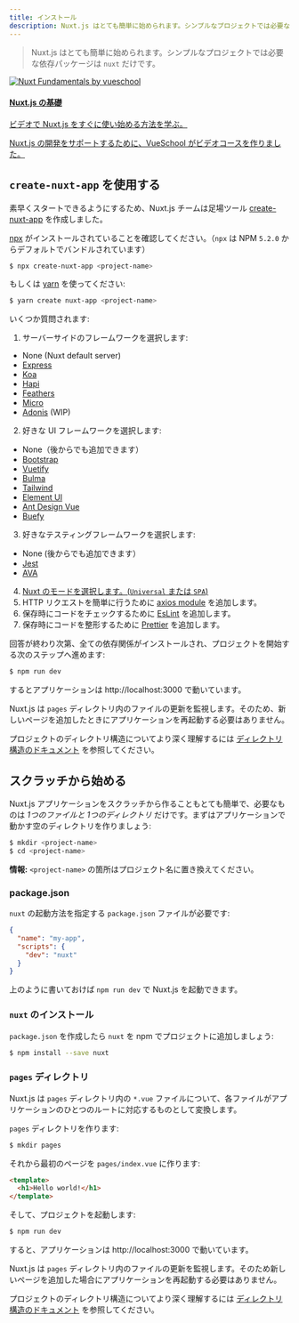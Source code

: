 ```yaml
---
title: インストール
description: Nuxt.js はとても簡単に始められます。シンプルなプロジェクトでは必要な依存パッケージは `nuxt` だけです。
---
```


> Nuxt.js はとても簡単に始められます。シンプルなプロジェクトでは必要な依存パッケージは `nuxt` だけです。

<div>
  <a href="https://vueschool.io/courses/nuxtjs-fundamentals/?friend=nuxt" target="_blank" class="Promote">
    <img src="/nuxt-fundamentals.png" srcset="/nuxt-fundamentals-2x.png 2x" alt="Nuxt Fundamentals by vueschool"/>
    <div class="Promote__Content">
      <h4 class="Promote__Content__Title">Nuxt.js の基礎</h4>
      <p class="Promote__Content__Description">ビデオで Nuxt.js をすぐに使い始める方法を学ぶ。</p>
      <p class="Promote__Content__Signature">Nuxt.js の開発をサポートするために、VueSchool がビデオコースを作りました。</p>
    </div>
  </a>
</div>

## `create-nuxt-app` を使用する

素早くスタートできるようにするため、Nuxt.js チームは足場ツール  [create-nuxt-app](https://github.com/nuxt/create-nuxt-app) を作成しました。

[npx](https://www.npmjs.com/package/npx) がインストールされていることを確認してください。（`npx` は NPM `5.2.0` からデフォルトでバンドルされています）

```bash
$ npx create-nuxt-app <project-name>
```

もしくは [yarn](https://yarnpkg.com/ja/) を使ってください:

```bash
$ yarn create nuxt-app <project-name>
```

いくつか質問されます:

1. サーバーサイドのフレームワークを選択します:
  - None (Nuxt default server)
  - [Express](https://github.com/expressjs/express)
  - [Koa](https://github.com/koajs/koa)
  - [Hapi](https://github.com/hapijs/hapi)
  - [Feathers](https://github.com/feathersjs/feathers)
  - [Micro](https://github.com/zeit/micro)
  - [Adonis](https://github.com/adonisjs/adonis-framework) (WIP)
2. 好きな UI フレームワークを選択します:
  - None（後からでも追加できます）
  - [Bootstrap](https://github.com/bootstrap-vue/bootstrap-vue)
  - [Vuetify](https://github.com/vuetifyjs/vuetify)
  - [Bulma](https://github.com/jgthms/bulma)
  - [Tailwind](https://github.com/tailwindcss/tailwindcss)
  - [Element UI](https://github.com/ElemeFE/element)
  - [Ant Design Vue](https://github.com/vueComponent/ant-design-vue)
  - [Buefy](https://buefy.github.io)
3. 好きなテスティングフレームワークを選択します:
  - None (後からでも追加できます）
  - [Jest](https://github.com/facebook/jest)
  - [AVA](https://github.com/avajs/ava)
4. [Nuxt のモードを選択します。(`Universal` または `SPA`)](https://ja.nuxtjs.org/guide#%E3%82%B7%E3%83%B3%E3%82%B0%E3%83%AB%E3%83%9A%E3%83%BC%E3%82%B8%E3%82%A2%E3%83%97%E3%83%AA%E3%82%B1%E3%83%BC%E3%82%B7%E3%83%A7%E3%83%B3-spa-)
5. HTTP リクエストを簡単に行うために [axios module](https://github.com/nuxt-community/axios-module) を追加します。
6. 保存時にコードをチェックするために [EsLint](https://eslint.org/) を追加します。
7. 保存時にコードを整形するために [Prettier](https://prettier.io/) を追加します。

回答が終わり次第、全ての依存関係がインストールされ、プロジェクトを開始する次のステップへ進めます:

```bash
$ npm run dev
```

するとアプリケーションは http://localhost:3000 で動いています。

<div class="Alert">

Nuxt.js は `pages` ディレクトリ内のファイルの更新を監視します。そのため、新しいページを追加したときにアプリケーションを再起動する必要はありません。

</div>

プロジェクトのディレクトリ構造についてより深く理解するには [ディレクトリ構造のドキュメント](/guide/directory-structure) を参照してください。

## スクラッチから始める

Nuxt.js アプリケーションをスクラッチから作ることもとても簡単で、必要なものは *1つのファイルと 1つのディレクトリ* だけです。まずはアプリケーションで動かす空のディレクトリを作りましょう:

```bash
$ mkdir <project-name>
$ cd <project-name>
```

<div class="Alert Alert--nuxt-green">

<b>情報:</b> `<project-name>` の箇所はプロジェクト名に置き換えてください。

</div>

### package.json

`nuxt` の起動方法を指定する `package.json` ファイルが必要です:

```json
{
  "name": "my-app",
  "scripts": {
    "dev": "nuxt"
  }
}
```

上のように書いておけば `npm run dev` で Nuxt.js を起動できます。

### `nuxt` のインストール

`package.json` を作成したら `nuxt` を npm でプロジェクトに追加しましょう:

```bash
$ npm install --save nuxt
```

### `pages` ディレクトリ

Nuxt.js は `pages` ディレクトリ内の `*.vue` ファイルについて、各ファイルがアプリケーションのひとつのルートに対応するものとして変換します。

`pages` ディレクトリを作ります:

```bash
$ mkdir pages
```

それから最初のページを `pages/index.vue` に作ります:

```html
<template>
  <h1>Hello world!</h1>
</template>
```

そして、プロジェクトを起動します:

```bash
$ npm run dev
```

すると、アプリケーションは http://localhost:3000 で動いています。

<div class="Alert">

Nuxt.js は `pages` ディレクトリ内のファイルの更新を監視します。そのため新しいページを追加した場合にアプリケーションを再起動する必要はありません。

</div>

プロジェクトのディレクトリ構造についてより深く理解するには [ディレクトリ構造のドキュメント](/guide/directory-structure) を参照してください。
